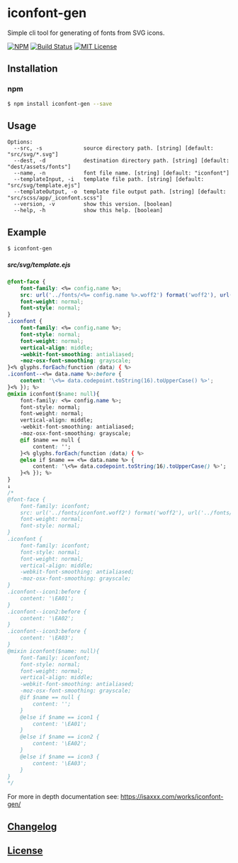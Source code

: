 # iconfont-gen

Simple cli tool for generating of fonts from SVG icons.

[![NPM](https://nodei.co/npm/iconfont-gen.png)](https://nodei.co/npm/iconfont-gen/)
[![Build Status](https://travis-ci.org/isaxxx/iconfont-gen.svg?branch=master)](https://travis-ci.org/isaxxx/iconfont-gen)
[![MIT License](http://img.shields.io/badge/license-MIT-blue.svg?style=flat)](LICENSE)

## Installation

### npm

```bash
$ npm install iconfont-gen --save
```

## Usage

```
Options:
  --src, -s             source directory path. [string] [default: "src/svg/*.svg"]
  --dest, -d            destination directory path. [string] [default: "dest/assets/fonts"]
  --name, -n            font file name. [string] [default: "iconfont"]
  --templateInput, -i   template file path. [string] [default: "src/svg/template.ejs"]
  --templateOutput, -o  template file output path. [string] [default: "src/scss/app/_iconfont.scss"]
  --version, -v         show this version. [boolean]
  --help, -h            show this help. [boolean]
```

## Example

```bash
$ iconfont-gen
```

##### src/svg/template.ejs

```css
@font-face {
    font-family: <%= config.name %>;
    src: url('../fonts/<%= config.name %>.woff2') format('woff2'), url('../fonts/<%= config.name %>.woff') format('woff');
    font-weight: normal;
    font-style: normal;
}
.iconfont {
    font-family: <%= config.name %>;
    font-style: normal;
    font-weight: normal;
    vertical-align: middle;
    -webkit-font-smoothing: antialiased;
    -moz-osx-font-smoothing: grayscale;
}<% glyphs.forEach(function (data) { %>
.iconfont--<%= data.name %>:before {
    content: '\<%= data.codepoint.toString(16).toUpperCase() %>';
}<% }); %>
@mixin iconfont($name: null){
    font-family: <%= config.name %>;
    font-style: normal;
    font-weight: normal;
    vertical-align: middle;
    -webkit-font-smoothing: antialiased;
    -moz-osx-font-smoothing: grayscale;
    @if $name == null {
        content: '';
    }<% glyphs.forEach(function (data) { %>
    @else if $name == <%= data.name %> {
        content: '\<%= data.codepoint.toString(16).toUpperCase() %>';
    }<% }); %>
}
↓
/*
@font-face {
    font-family: iconfont;
    src: url('../fonts/iconfont.woff2') format('woff2'), url('../fonts/iconfont.woff') format('woff');
    font-weight: normal;
    font-style: normal;
}
.iconfont {
    font-family: iconfont;
    font-style: normal;
    font-weight: normal;
    vertical-align: middle;
    -webkit-font-smoothing: antialiased;
    -moz-osx-font-smoothing: grayscale;
}
.iconfont--icon1:before {
    content: '\EA01';
}
.iconfont--icon2:before {
    content: '\EA02';
}
.iconfont--icon3:before {
    content: '\EA03';
}
@mixin iconfont($name: null){
    font-family: iconfont;
    font-style: normal;
    font-weight: normal;
    vertical-align: middle;
    -webkit-font-smoothing: antialiased;
    -moz-osx-font-smoothing: grayscale;
    @if $name == null {
        content: '';
    }
    @else if $name == icon1 {
        content: '\EA01';
    }
    @else if $name == icon2 {
        content: '\EA02';
    }
    @else if $name == icon3 {
        content: '\EA03';
    }
}
*/
```

For more in depth documentation see: https://isaxxx.com/works/iconfont-gen/

## [Changelog](CHANGELOG.md)

## [License](LICENSE)

